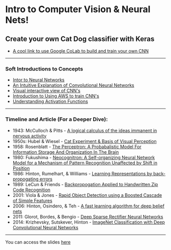 # Intro to Computer Vision & Neural Nets!

## Create your own Cat Dog classifier with Keras
- [A cool link to use Google CoLab to build and train your own CNN](https://colab.research.google.com/github/google/eng-edu/blob/master/ml/pc/exercises/image_classification_part1.ipynb)



-------
### Soft Introductions to Concepts
- [Intor to Neural Networks](https://ujjwalkarn.me/2016/08/09/quick-intro-neural-networks/)
- [An Intuitive Explanation of Convolutional Neural Networks](https://ujjwalkarn.me/2016/08/11/intuitive-explanation-convnets/)
- [Visual interactive view of CNN's](http://scs.ryerson.ca/~aharley/vis/conv/flat.html)
- [Introduction to Using AWS to train CNN's](https://aws.amazon.com/blogs/machine-learning/get-started-with-deep-learning-using-the-aws-deep-learning-ami/)
- [Understanding Activation Functions](https://medium.com/the-theory-of-everything/understanding-activation-functions-in-neural-networks-9491262884e0)


---------


### Timeline and Article (For a Deeper Dive):
- 1943: McCulloch & Pitts - [A logical calculus of the ideas immanent in nervous activity](http://www.mind.ilstu.edu/curriculum/modOverview.php?modGUI=212)
- 1950s: Hubel & Wiesel - [Cat Experiment & Basis of Visual Perception](https://knowingneurons.com/2014/10/29/hubel-and-wiesel-the-neural-basis-of-visual-perception/)
- 1958: Rosenblatt - [The Perceptron: A Probabalistic Model For
Information Storage And Organization
In The Brain](http://citeseerx.ist.psu.edu/viewdoc/download;jsessionid=6985402E48095FA01E5F6F364FD0B826?doi=10.1.1.588.3775&rep=rep1&type=pdf)
- 1980: Fukushima - [Neocognitron: A Self-organizing Neural Network Model
for a Mechanism of Pattern Recognition
Unaffected by Shift in Position](https://www.rctn.org/bruno/public/papers/Fukushima1980.pdf)
- 1986: Hinton, Rumelhart, & Williams - [Learning Representations by back-propogating errors](https://www.iro.umontreal.ca/~vincentp/ift3395/lectures/backprop_old.pdf)
- 1989: LeCun & Friends - [Backpropogation Applied to Handwritten Zip Code Recognition](http://yann.lecun.com/exdb/publis/pdf/lecun-89e.pdf)
- 2001: Viola & Jones - [Rapid Object Detection using a Boosted Cascade of Simple
Features](https://www.cs.cmu.edu/~efros/courses/LBMV07/Papers/viola-cvpr-01.pdf)
- 2006: Hinton, Osindero, & Teh - [A fast learning algorithm for deep belief nets](https://www.cs.toronto.edu/~hinton/absps/fastnc.pdf)
- 2011: Glorot, Bordes, & Bengio - [Deep Sparse Rectifier Neural Networks](http://proceedings.mlr.press/v15/glorot11a/glorot11a.pdf)
- 2014: Krizhevsky, Sutskever, Hinton - [ImageNet Classification with Deep
Convolutional Neural Networks](http://image-net.org/challenges/LSVRC/2012/supervision.pdf)

---

You can access the slides [here](https://docs.google.com/presentation/d/1zFTJP5_oBVZXNEmOO7AqRwL3vaS9zUfdCfjU2Fpq9rY/edit?usp=sharing)

